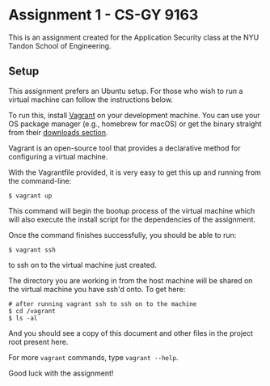 Assignment 1 - CS-GY 9163
=========================

This is an assignment created for the Application Security class at
the NYU Tandon School of Engineering.


## Setup

This assignment prefers an Ubuntu setup. For those who wish to run a virtual
machine can follow the instructions below.

To run this, install [Vagrant](https://www.vagrantup.com) on your development
machine. You can use your OS package manager (e.g., homebrew for macOS) or get
the binary straight from their [downloads section](https://www.vagrantup.com/downloads.html).

Vagrant is an open-source tool that provides a declarative method for
configuring a virtual machine. 

With the Vagrantfile provided, it is very easy to get this up and running
from the command-line:

```
$ vagrant up
```

This command will begin the bootup process of the virtual machine which will
also execute the install script for the dependencies of the assignment.

Once the command finishes successfully, you should be able to run:
```
$ vagrant ssh
```

to ssh on to the virtual machine just created.

The directory you are working in from the host machine will be shared
on the virtual machine you have ssh'd onto. To get here:

```
# after running vagrant ssh to ssh on to the machine
$ cd /vagrant
$ ls -al
```

And you should see a copy of this document and other files in the project
root present here.

For more `vagrant` commands, type `vagrant --help`.

Good luck with the assignment!
